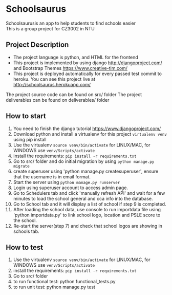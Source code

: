 # Schoolsaurus
Schoolsaurusis an app to help students to find schools easier<br>
This is a group project for CZ3002 in NTU

## Project Description
- The project language is python, and HTML for the frontend
- This project is implemented by using django http://djangoproject.com/ and Bootstrap Themes
https://www.creative-tim.com/
- This project is deployed automatically for every passed test commit to heroku. You can see this project live at http://schoolsaurus.herokuapp.com/

The project source code can be found on src/ folder
The project deliverables can be found on deliverables/ folder

## How to start
1. You need to finish the django tutorial https://www.djangoproject.com/
2. Download python and install a virtualenv for this project `virtualenv venv` using pip install
3. Use the virtualenv `source venv/bin/activate` for LINUX/MAC, for WINDOWS use `venv/Scripts/activate`
4. install the requirements: `pip install -r requirements.txt`
5. Go to src/ folder and do initial migration by using `python manage.py migrate`
6. create superuser using 'python manage.py createsuperuser', ensure that the username is in email format.
7. Start the server using `python manage.py runserver`
8. Login using superuser account to access admin page.
9. Go to Schedulers tab and click 'manually refresh API' and wait for a few minutes to load the school general and cca info into the database.
10. Go to School tab and it will display a list of school if step 9 is completed.
11. After loading the school data, use console to run importdata file using 'python importdata.py' to link school logo, location and PSLE score to the school.
12. Re-start the server(step 7) and check that school logos are showing in schools tab. 

## How to test
1. Use the virtualenv `source venv/bin/activate` for LINUX/MAC, for WINDOWS use `venv/Scripts/activate`
2. install the requirements: `pip install -r requirements.txt`
3. Go to src/ folder
4. to run functional test: python functional_tests.py
5. to run unit test: python manage.py test
